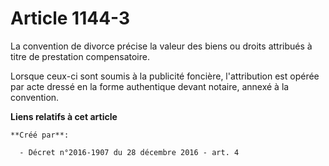 # Article 1144-3

La convention de divorce précise la valeur des biens ou droits attribués à titre de prestation compensatoire.

Lorsque  ceux-ci sont soumis à la publicité foncière, l'attribution est opérée  par acte dressé en la forme authentique
devant notaire, annexé à la  convention.

**Liens relatifs à cet article**

	**Créé par**:

	  - Décret n°2016-1907 du 28 décembre 2016 - art. 4
